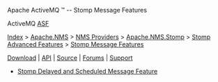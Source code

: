 Apache ActiveMQ ™ -- Stomp Message Features 

ActiveMQ [ASF](http://www.apache.org)

[Index](index.html) > [Apache.NMS](apachenms.html) > [NMS Providers](nms-providers.html) > [Apache.NMS.Stomp](apachenmsstomp.html) > [Stomp Advanced Features](stomp-advanced-features.html) > [Stomp Message Features](stomp-message-features.html)

[Download](download.html) | [API](nms-api.html) | [Source](source.html) | [Forums](http://activemq.apache.org/discussion-forums.html) | [Support](http://activemq.apache.org/support.html)

*   [Stomp Delayed and Scheduled Message Feature](stomp-delayed-and-scheduled-message-feature.html)


